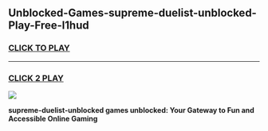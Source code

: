 
## Unblocked-Games-supreme-duelist-unblocked-Play-Free-l1hud
<h3>
<a href="https://premium76.site?title=supreme-duelist-unblocked&ref=23A">CLICK TO PLAY</a></h3>
<hr>

<h3>
<a href="https://premium76.site?title=supreme-duelist-unblocked&ref=23A">CLICK 2 PLAY</a>
  
</h3>

<a href="https://premium76.site?title=supreme-duelist-unblocked&ref=23A"><img src="https://clearcache.store/games.png"></a>


**supreme-duelist-unblocked games unblocked: Your Gateway to Fun and Accessible Online Gaming**
